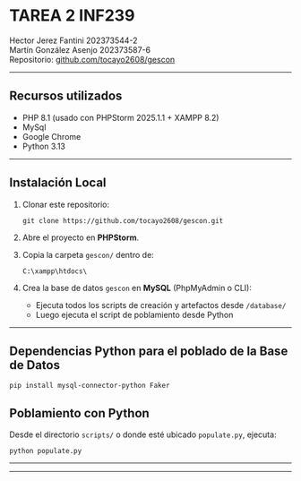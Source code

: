 # TAREA 2 INF239 
Hector Jerez Fantini 202373544-2 \
Martín González Asenjo 202373587-6\
Repositorio: [github.com/tocayo2608/gescon](https://github.com/tocayo2608/gescon)

---

##  Recursos utilizados

- PHP 8.1 (usado con PHPStorm 2025.1.1 + XAMPP 8.2)
- MySql
- Google Chrome
- Python 3.13 

---

## Instalación Local

1. Clonar este repositorio:
   ```
   git clone https://github.com/tocayo2608/gescon.git
   ```

2. Abre el proyecto en **PHPStorm**.

3. Copia la carpeta `gescon/` dentro de:
   ```
   C:\xampp\htdocs\
   ```

4. Crea la base de datos `gescon` en **MySQL** (PhpMyAdmin o CLI):
   - Ejecuta todos los scripts de creación y artefactos desde `/database/`
   - Luego ejecuta el script de poblamiento desde Python

---
## Dependencias Python para el poblado de la Base de Datos

```
pip install mysql-connector-python Faker
```
## Poblamiento con Python

Desde el directorio `scripts/` o donde esté ubicado `populate.py`, ejecuta:

```
python populate.py
```

---




---
